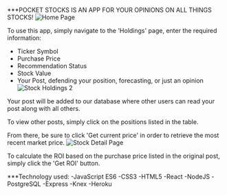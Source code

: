 ***POCKET STOCKS IS AN APP FOR YOUR OPINIONS ON ALL THINGS STOCKS!
![Home Page](https://user-images.githubusercontent.com/70976643/109837069-b286e900-7c3c-11eb-95b7-a3d5654bf7bb.JPG)

To use this app, simply navigate to the 'Holdings' page, enter the required information:

- Ticker Symbol
- Purchase Price
- Recommendation Status
- Stock Value
- Your Post, defending your position, forecasting, or just an opinion
![Stock Holdings 2](https://user-images.githubusercontent.com/70976643/109837130-c5012280-7c3c-11eb-858e-1dd60745b602.JPG)


Your post will be added to our database where other users can read your post along with all others.

To view other posts, simply click on the positions listed in the table.

From there, be sure to click 'Get current price' in order to retrieve the most recent market price.
![Stock Detail Page](https://user-images.githubusercontent.com/70976643/109837160-cd595d80-7c3c-11eb-968b-6c4fdbf200cd.JPG)

To calculate the ROI based on the purchase price listed in the original post, simply click the 'Get ROI' button.

***Technology used:
-JavaScript ES6
-CSS3
-HTML5
-React
-NodeJS
-PostgreSQL
-Express
-Knex
-Heroku
